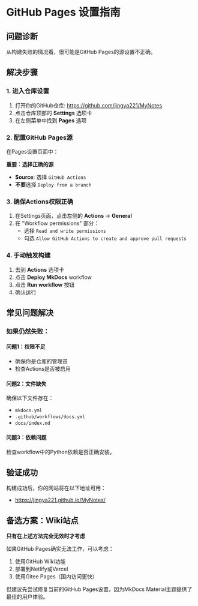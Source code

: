 # GitHub Pages 设置指南

## 问题诊断

从构建失败的情况看，很可能是GitHub Pages的源设置不正确。

## 解决步骤

### 1. 进入仓库设置
1. 打开你的GitHub仓库: https://github.com/jingya221/MyNotes
2. 点击仓库顶部的 **Settings** 选项卡
3. 在左侧菜单中找到 **Pages** 选项

### 2. 配置GitHub Pages源
在Pages设置页面中：

**重要：选择正确的源**
- **Source**: 选择 `GitHub Actions` 
- **不要**选择 `Deploy from a branch`

### 3. 确保Actions权限正确
1. 在Settings页面，点击左侧的 **Actions** → **General**
2. 在 "Workflow permissions" 部分：
   - 选择 `Read and write permissions`
   - 勾选 `Allow GitHub Actions to create and approve pull requests`

### 4. 手动触发构建
1. 去到 **Actions** 选项卡
2. 点击 **Deploy MkDocs** workflow
3. 点击 **Run workflow** 按钮
4. 确认运行

## 常见问题解决

### 如果仍然失败：

#### 问题1：权限不足
- 确保你是仓库的管理员
- 检查Actions是否被启用

#### 问题2：文件缺失
确保以下文件存在：
- `mkdocs.yml`
- `.github/workflows/docs.yml`
- `docs/index.md`

#### 问题3：依赖问题
检查workflow中的Python依赖是否正确安装。

## 验证成功

构建成功后，你的网站将在以下地址可用：
- https://jingya221.github.io/MyNotes/

## 备选方案：Wiki站点

**只有在上述方法完全无效时才考虑**

如果GitHub Pages确实无法工作，可以考虑：
1. 使用GitHub Wiki功能
2. 部署到Netlify或Vercel
3. 使用Gitee Pages（国内访问更快）

但建议先尝试修复当前的GitHub Pages设置，因为MkDocs Material主题提供了最佳的用户体验。 